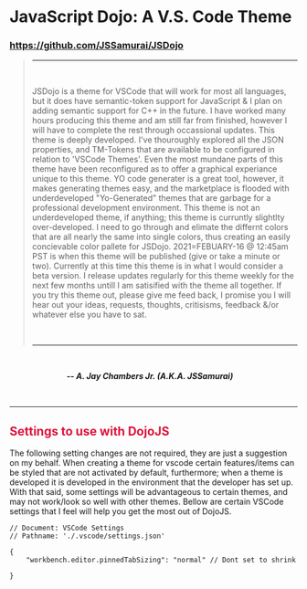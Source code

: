 # JavaScript Dojo: A V.S. Code Theme

### https://github.com/JSSamurai/JSDojo

> ---
>
> <br>
>
> JSDojo is a theme for VSCode that will work for most all languages, but it does have semantic-token support for JavaScript & I plan on adding semantic support for C++ in the future. I have worked many hours producing this theme and am still far from finished, however I will have to complete the rest through occassional updates. This theme is deeply developed. I've thouroughly explored all the JSON properties, and TM-Tokens that are available to be configured in relation to 'VSCode Themes'. Even the most mundane parts of this theme have been reconfigured as to offer a graphical experiance unique to this theme. YO code generater is a great tool, however, it makes generating themes easy, and the marketplace is flooded with underdeveloped "Yo-Generated" themes that are garbage for a professional development environment. This theme is not an underdeveloped theme, if anything; this theme is curruntly slightlty over-developed. I need to go through and elimate the differnt colors that are all nearly the same into single colors, thus creating an easily concievable color pallete for JSDojo. 2021=FEBUARY-16 @ 12:45am PST is when this theme will be published (give or take a minute or two). Currently at this time this theme is in what I would consider a beta version. I release updates regularly for this theme weekly for the next few months untill I am satisified with the theme all together. If you try this theme out, please give me feed back, I promise you I will hear out your ideas, requests, thoughts, critisisms, feedback &/or whatever else you have to sat.
>
> <br>
>
> ---

<br>

<span style="margin: 100px"> **_\-\- A. Jay Chambers Jr. (A.K.A. JSSamurai)_** </span>

<br>

---

## <span style="color: crimson">Settings to use with DojoJS</span>
 
The following setting changes are not required, they are just a suggestion on my behalf. When creating a theme for vscode certain features/items can be styled that are not activated by default, furthermore; when a theme is developed it is developed in the environment that the developer has set up. With that said, some settings will be advantageous to certain themes, and may not work/look so well with other themes. Bellow are certain VSCode settings that I feel will help you get the most out of DojoJS.

```
// Document: VSCode Settings
// Pathname: './.vscode/settings.json'

{
    "workbench.editor.pinnedTabSizing": "normal" // Dont set to shrink

}

```
